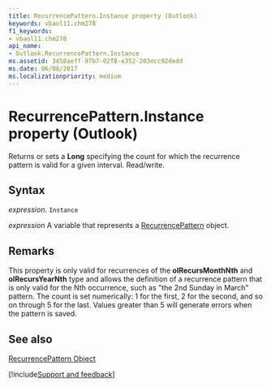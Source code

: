 ```yaml
---
title: RecurrencePattern.Instance property (Outlook)
keywords: vbaol11.chm278
f1_keywords:
- vbaol11.chm278
api_name:
- Outlook.RecurrencePattern.Instance
ms.assetid: 3458aeff-97b7-02f8-e352-203ecc92dedd
ms.date: 06/08/2017
ms.localizationpriority: medium
---
```



# RecurrencePattern.Instance property (Outlook)

Returns or sets a **Long** specifying the count for which the recurrence pattern is valid for a given interval. Read/write.


## Syntax

_expression_. `Instance`

_expression_ A variable that represents a [RecurrencePattern](Outlook.RecurrencePattern.md) object.


## Remarks

This property is only valid for recurrences of the **olRecursMonthNth** and **olRecursYearNth** type and allows the definition of a recurrence pattern that is only valid for the Nth occurrence, such as "the 2nd Sunday in March" pattern. The count is set numerically: 1 for the first, 2 for the second, and so on through 5 for the last. Values greater than 5 will generate errors when the pattern is saved.


## See also


[RecurrencePattern Object](Outlook.RecurrencePattern.md)

[!include[Support and feedback](~/includes/feedback-boilerplate.md)]
